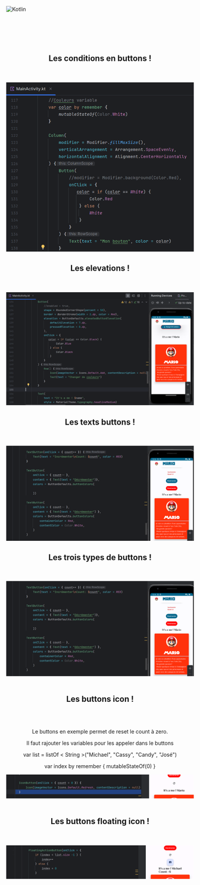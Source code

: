 ![Kotlin](https://img.shields.io/badge/kotlin-%237F52FF.svg?style=for-the-badge&logo=kotlin&logoColor=white)


<br><br><br><br>

<div align="center">
        <h2> Les conditions en buttons ! </h2><br><br>
        <img src="./buttoncondition.png">
</div>

<div align="center">
        <h2> Les elevations ! </h2><br><br>
        <img src="./buttonavecelevation.png">
</div>

<div align="center">
        <h2> Les texts buttons ! </h2><br><br>
        <img src="Lestextbutton.png">
</div>

<div align="center">
        <h2> Les trois types de buttons ! </h2><br><br>
        <img src="./textbutton.png"><br><br>
</div>

<div align="center">
        <h2> Les buttons icon ! </h2><br><br>
        <p>Le buttons en exemple permet de reset le count à zero.</p>
        <p>Il faut rajouter les variables pour les appeler dans le buttons</p>
        <p>var list = listOf < String >("Michael", "Cassy", "Candy", "José")<p>
        <p>var index by remember { mutableStateOf(0) }</p>
        <img src="./count0.png"><br><br>
</div>



<div align="center">
        <h2> Les buttons floating icon ! </h2><br><br>
        <img src="./buttonfloating.png"><br><br>
</div>




